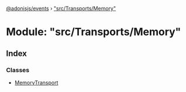 [@adonisjs/events](../README.md) › ["src/Transports/Memory"](_src_transports_memory_.md)

# Module: "src/Transports/Memory"

## Index

### Classes

* [MemoryTransport](../classes/_src_transports_memory_.memorytransport.md)
